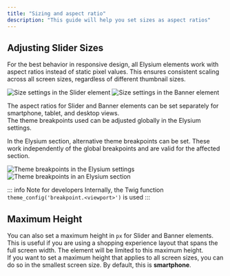 ```yaml
---
title: "Sizing and aspect ratio"
description: "This guide will help you set sizes as aspect ratios"
---
```


## Adjusting Slider Sizes
For the best behavior in responsive design, all Elysium elements work with aspect ratios instead of static pixel values. This ensures consistent scaling across all screen sizes, regardless of different thumbnail sizes.

<Grid>
    <Column :cols="{xs: 12, md: 6, '2xl': 12, '4xl': 6}">
        <Image
            src="section/de-admin-cms-slider-sizing.png" 
            alt="Size settings in the Slider element"
            :caption="true" />
    </Column>
    <Column :cols="{xs: 12, md: 6, '2xl': 12, '4xl': 6}">
        <Image
            src="section/de-admin-cms-banner-sizing.png" 
            alt="Size settings in the Banner element"
            :caption="true" />
    </Column>
</Grid>

The aspect ratios for Slider and Banner elements can be set separately for smartphone, tablet, and desktop views.  
The theme breakpoints used can be adjusted globally in the Elysium settings.

In the Elysium section, alternative theme breakpoints can be set. These work independently of the global breakpoints and are valid for the affected section.

<Grid>
    <Column :cols="{xs: 12, md: 6, '2xl': 12, '4xl': 6}">
        <Image
            src="de-admin-elysium-settings.png" 
            alt="Theme breakpoints in the Elysium settings"
            :caption="true" />
    </Column>
    <Column :cols="{xs: 12, md: 6, '2xl': 12, '4xl': 6}">
        <Image
            src="section/de-admin-cms-section-sizing.png" 
            alt="Theme breakpoints in an Elysium section"
            :caption="true" />
    </Column>
</Grid>

::: info Note for developers
Internally, the Twig function `theme_config('breakpoint.<viewport>')` is used
:::

## Maximum Height
You can also set a maximum height in `px` for Slider and Banner elements. This is useful if you are using a shopping experience layout that spans the full screen width. The element will be limited to this maximum height.  
If you want to set a maximum height that applies to all screen sizes, you can do so in the smallest screen size. By default, this is **smartphone**.

